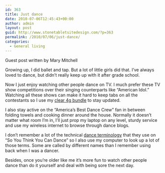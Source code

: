 ```yaml
---
id: 363
title: Just dance
date: 2010-07-06T12:45:43+00:00
author: admin
layout: post
guid: http://www.stonetabletsitedesign.com/?p=363
permalink: /2010/07/06/just-dance/
categories:
  - General living
---
```

Guest post written by Mary Mitchell

Growing up, I did ballet and tap. But a lot of little girls did that. I’ve always loved to dance, but didn’t really keep up with it after grade school.

Now I just enjoy watching other people dance on TV. I much prefer these TV show competitions over their singing counterparts like “American Idol.” Watching all these shows can make it hard to keep tabs on all the contestants so I use my [clear 4g bundle](http://www.cleartvbundle.com/clear_internet_bundle.html) to stay updated.

I also stay active on the “America’s Best Dance Crew” fan in between folding towels and cooking dinner around the house. Normally it doesn’t matter what room I’m in, I’ll just prop my laptop on any level, sturdy service and use my wireless internet to browse through dance blogs.

I don’t remember a lot of the technical [dance terminology](http://www.orthopt.org/downloads/PAglossary.pdf) that they use on “So You Think You Can Dance” so I also use my computer to look up a lot of those terms. Some are called by different names than I remember using back when I was a dancer.

Besides, once you’re older like me it’s more fun to watch other people dance than do it yourself and deal with being sore the next day.